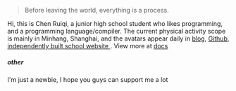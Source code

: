 > Before leaving the world, everything is a process.

Hi, this is Chen Ruiqi, a junior high school student who likes programming, and a programming language/compiler.
The current physical activity scope is mainly in Minhang, Shanghai, and the avatars appear daily in [blog](https://aboutqbsz.github.io), [Github](https://github.com/qbsz), [independently built school website ](Https://qbsz.github.io).
View more at [docs](https://crqblog.github.io/docs)
##### other
I'm just a newbie, I hope you guys can support me a lot
